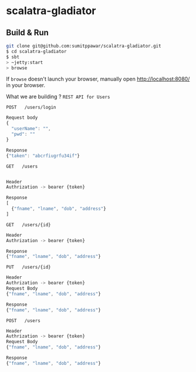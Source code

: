 # scalatra-gladiator #

## Build & Run ##

```sh
git clone git@github.com:sumitppawar/scalatra-gladiator.git
$ cd scalatra-gladiator
$ sbt
> ~jetty:start
> browse
```

If `browse` doesn't launch your browser, manually open [http://localhost:8080/](http://localhost:8080/) in your browser.

What we are building ? `REST API for Users`

`POST   /users/login` 

```js
Request body 
{
  "userName": "",
  "pwd": "" 
}

Response 
{"taken": "abcrfiugrfu34if"}
```

`GET   /users`

```js

Header
Authrization -> bearer {token}

Response 
[
  {"fname", "lname", "dob", "address"}
]
```
`GET   /users/{id}`

```js
Header
Authrization -> bearer {token}

Response 
{"fname", "lname", "dob", "address"}
```

`PUT   /users/{id}`

```js
Header
Authrization -> bearer {token}
Request Body
{"fname", "lname", "dob", "address"}

Response 
{"fname", "lname", "dob", "address"}
```

`POST   /users`

```js
Header
Authrization -> bearer {token}
Request Body
{"fname", "lname", "dob", "address"}

Response 
{"fname", "lname", "dob", "address"}
```